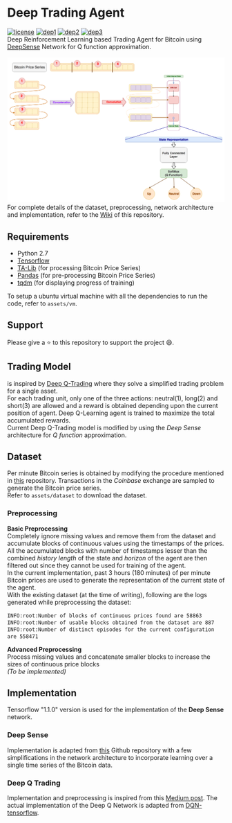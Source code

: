 # Deep Trading Agent
[![license](https://img.shields.io/packagist/l/doctrine/orm.svg)](https://github.com/samre12/deep-trading-agent/blob/master/LICENSE)
[![dep1](https://img.shields.io/badge/implementation-tensorflow-orange.svg)](https://www.tensorflow.org/)
[![dep2](https://img.shields.io/badge/python-2.7-red.svg)](https://www.python.org/download/releases/2.7/)
[![dep3](https://img.shields.io/badge/status-in%20progress-green.svg)](https://github.com/samre12/deep-trading-agent/)<br>
Deep Reinforcement Learning based Trading Agent for Bitcoin using [DeepSense](https://arxiv.org/abs/1611.01942) Network for Q function approximation. <br><br>
![model](assets/schema/CompleteSchema.png)
<br>
For complete details of the dataset, preprocessing, network architecture and implementation, refer to the [Wiki](https://github.com/samre12/deep-trading-agent/wiki) of this repository.

## Requirements
- Python 2.7
- [Tensorflow](https://www.tensorflow.org/)
- [TA-Lib](https://mrjbq7.github.io/ta-lib/) (for processing Bitcoin Price Series)
- [Pandas](https://pandas.pydata.org) (for pre-processing Bitcoin Price Series)
- [tqdm](https://pypi.python.org/pypi/tqdm) (for displaying progress of training)<br>

To setup a ubuntu virtual machine with all the dependencies to run the code, refer to `assets/vm`.

## Support
Please give a :star: to this repository to support the project :smile:.

## Trading Model
is inspired by [Deep Q-Trading](http://cslt.riit.tsinghua.edu.cn/mediawiki/images/5/5f/Dtq.pdf) where they solve a simplified trading problem for a single asset. <br>
For each trading unit, only one of the three actions: neutral(1), long(2) and short(3) are allowed and a reward is obtained depending upon the current position of agent. Deep Q-Learning agent is trained to maximize the total accumulated rewards. <br>
Current Deep Q-Trading model is modified by using the *Deep Sense* architecture for *Q function* approximation.

## Dataset
Per minute Bitcoin series is obtained by modifying the procedure mentioned in [this](https://github.com/philipperemy/deep-learning-bitcoin) repository. Transactions in the *Coinbase* exchange are sampled to generate the Bitcoin price series. <br>
Refer to `assets/dataset` to download the dataset.

### Preprocessing
**Basic Preprocessing**<br>
Completely ignore missing values and remove them from the dataset and accumulate blocks of continuous values using the timestamps of the prices.<br>
All the accumulated blocks with number of timestamps lesser than the combined *history length* of the state and *horizon* of the agent are then filtered out since they cannot be used for training of the agent.<br>
In the current implementation, past 3 hours (180 minutes) of per minute Bitcoin prices are used to generate the representation of the current state of the agent.<br>
With the existing dataset (at the time of writing), following are the logs generated while preprocessing the dataset:
```
INFO:root:Number of blocks of continuous prices found are 58863
INFO:root:Number of usable blocks obtained from the dataset are 887
INFO:root:Number of distinct episodes for the current configuration are 558471
```

**Advanced Preprocessing**<br>
Process missing values and concatenate smaller blocks to increase the sizes of continuous price blocks<br>
*(To be implemented)*

## Implementation
Tensorflow "1.1.0" version is used for the implementation of the **Deep Sense** network.<br>
### Deep Sense
Implementation is adapted from [this](https://github.com/yscacaca/DeepSense) Github repository with a few simplifications in the network architecture to incorporate learning over a single time series of the Bitcoin data.

### Deep Q Trading
Implementation and preprocessing is inspired from this [Medium post](https://hackernoon.com/the-self-learning-quant-d3329fcc9915). The actual implementation of the Deep Q Network is adapted from [DQN-tensorflow](https://github.com/devsisters/DQN-tensorflow).
